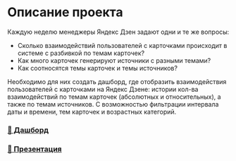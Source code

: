 # Описание проекта
Каждую неделю менеджеры Яндекс Дзен задают одни и те же вопросы: 
- Сколько взаимодействий пользователей с карточками происходит в системе с разбивкой по темам карточек?
- Как много карточек генерируют источники с разными темами?
- Как соотносятся темы карточек и темы источников?

Необходимо для них создать дашборд, где отобразить взаимодействия пользователей с карточками на Яндекс Дзене: истории кол-ва взаимодействий по темам карточек (абсолютных и относительных), а также по темам источников. 
С возможностью фильтрации интервала даты и времени, тем карточек и возрастных категорий.

### [🔗 Дашборд](https://public.tableau.com/app/profile/natali.borisova/viz/_16858139566060/Dashboard1?publish=yes) 
### [🔗 Презентация]()   
